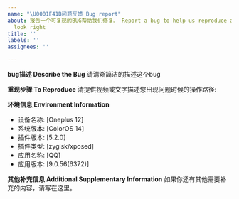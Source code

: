 ```yaml
---
name: "\U0001F41B问题反馈 Bug report"
about: 报告一个可复现的BUG帮助我们修复。 Report a bug to help us reproduce and fix it. If this doesn't
  look right
title: ''
labels: ''
assignees: ''

---
```


**bug描述 Describe the Bug**
请清晰简洁的描述这个bug

**重现步骤 To Reproduce**
清提供视频或文字描述您出现问题时候的操作路径:


**环境信息 Environment Information**
 - 设备名称: [Oneplus 12]
 - 系统版本: [ColorOS 14]
 - 插件版本: [5.2.0]
 - 插件类型: [zygisk/xposed]
 - 应用名称: [QQ]
 - 应用版本: [9.0.56(6372)]

**其他补充信息 Additional Supplementary Information**
如果你还有其他需要补充的内容，请写在这里。
